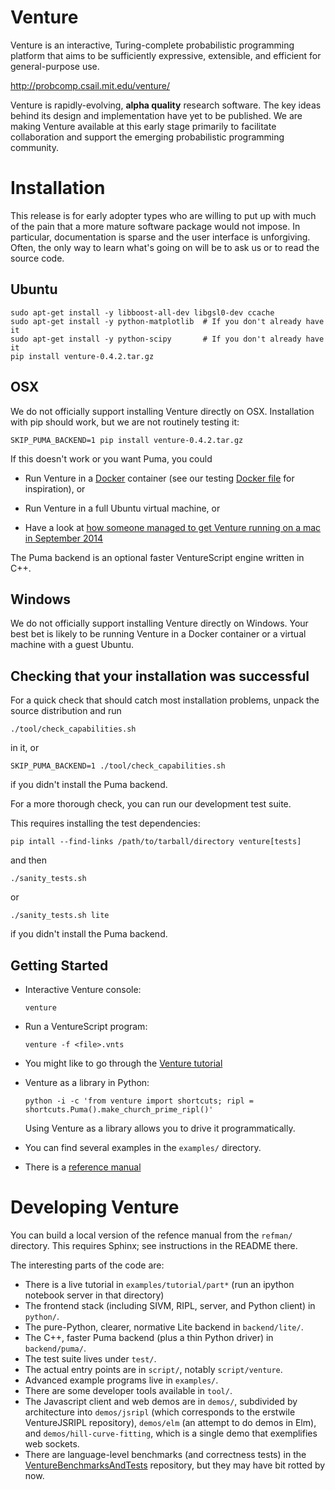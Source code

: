 Venture
=======

Venture is an interactive, Turing-complete probabilistic programming
platform that aims to be sufficiently expressive, extensible, and
efficient for general-purpose use.

http://probcomp.csail.mit.edu/venture/

Venture is rapidly-evolving, **alpha quality** research software. The
key ideas behind its design and implementation have yet to be
published. We are making Venture available at this early stage
primarily to facilitate collaboration and support the emerging
probabilistic programming community.

Installation
============

This release is for early adopter types who are
willing to put up with much of the pain that a more mature software
package would not impose.  In particular, documentation is sparse and
the user interface is unforgiving.  Often, the only way to learn
what's going on will be to ask us or to read the source code.

Ubuntu
------

    sudo apt-get install -y libboost-all-dev libgsl0-dev ccache
    sudo apt-get install -y python-matplotlib  # If you don't already have it
    sudo apt-get install -y python-scipy       # If you don't already have it
    pip install venture-0.4.2.tar.gz

OSX
---

We do not officially support installing Venture directly on OSX.
Installation with pip should work, but we are not routinely testing
it:

    SKIP_PUMA_BACKEND=1 pip install venture-0.4.2.tar.gz

If this doesn't work or you want Puma, you could

- Run Venture in a [Docker](https://www.docker.com/) container (see
  our testing [Docker
  file](https://github.com/probcomp/Venturecxx/blob/master/script/jenkins/debian-test-docker/Dockerfile)
  for inspiration), or

- Run Venture in a full Ubuntu virtual machine, or

- Have a look at [how someone managed to get Venture running on a mac
  in September 2014](https://github.com/probcomp/Venturecxx/blob/master/doc/stale-mac-install-instructions.md)

The Puma backend is an optional faster VentureScript engine written in
C++.

Windows
-------

We do not officially support installing Venture directly on Windows.
Your best bet is likely to be running Venture in a Docker container or
a virtual machine with a guest Ubuntu.

Checking that your installation was successful
----------------------------------------------

For a quick check that should catch most installation problems, unpack
the source distribution and run

    ./tool/check_capabilities.sh

in it, or

    SKIP_PUMA_BACKEND=1 ./tool/check_capabilities.sh

if you didn't install the Puma backend.

For a more thorough check, you can run our development test suite.

This requires installing the test dependencies:

    pip intall --find-links /path/to/tarball/directory venture[tests]

and then

    ./sanity_tests.sh

or

    ./sanity_tests.sh lite

if you didn't install the Puma backend.

Getting Started
---------------

-   Interactive Venture console:

        venture

-   Run a VentureScript program:

        venture -f <file>.vnts

-   You might like to go through the [Venture
    tutorial](http://probcomp.csail.mit.edu/venture/latest/tutorial/)

-   Venture as a library in Python:

        python -i -c 'from venture import shortcuts; ripl = shortcuts.Puma().make_church_prime_ripl()'

    Using Venture as a library allows you to drive it
    programmatically.

-   You can find several examples in the `examples/` directory.

-   There is a [reference manual](http://probcomp.csail.mit.edu/venture/latest/reference/)

Developing Venture
==================

You can build a local version of the refence manual from the `refman/`
directory.  This requires Sphinx; see instructions in the README there.

The interesting parts of the code are:
- There is a live tutorial in `examples/tutorial/part*` (run an
  ipython notebook server in that directory)
- The frontend stack (including SIVM, RIPL, server, and Python client) in `python/`.
- The pure-Python, clearer, normative Lite backend in `backend/lite/`.
- The C++, faster Puma backend (plus a thin Python driver) in `backend/puma/`.
- The test suite lives under `test/`.
- The actual entry points are in `script/`, notably `script/venture`.
- Advanced example programs live in `examples/`.
- There are some developer tools available in `tool/`.
- The Javascript client and web demos are in `demos/`, subdivided by
  architecture into `demos/jsripl` (which corresponds to the erstwile
  VentureJSRIPL repository), `demos/elm` (an attempt to do demos in
  Elm), and `demos/hill-curve-fitting`, which is a single demo that
  exemplifies web sockets.
- There are language-level benchmarks (and correctness tests) in the
  [VentureBenchmarksAndTests](https://github.com/probcomp/VentureBenchmarksAndTests)
  repository, but they may have bit rotted by now.
